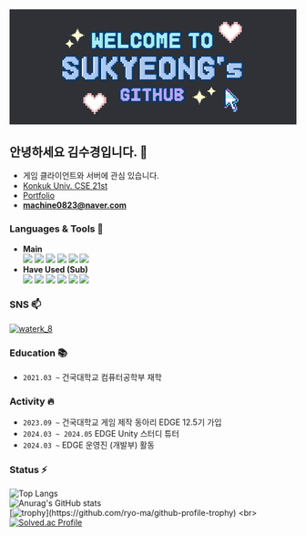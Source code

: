 <div align="center">
  <img src="https://github.com/ksk0823/ksk0823/blob/main/github_Title.png?raw=true"/>
</div>

## 안녕하세요 김수경입니다. 👋
- 게임 클라이언트와 서버에 관심 있습니다.
- [Konkuk Univ. CSE 21st](https://cse.konkuk.ac.kr)
- [Portfolio](https://tidal-owl-6fd.notion.site/0dafe4b637254318ad910e3a7d28d509?pvs=4)
- **machine0823@naver.com**

### Languages & Tools 💬
- **Main** <br>
 <img src="https://img.shields.io/badge/C%23-239120?style=for-the-badge&logo=c-sharp&logoColor=white"/> <img src="https://img.shields.io/badge/C%2B%2B-00599C?style=for-the-badge&logo=c%2B%2B&logoColor=white"/> <img src="https://img.shields.io/badge/C-00599C?style=for-the-badge&logo=c&logoColor=white"> <img src = "https://img.shields.io/badge/Java-ED8B00?style=for-the-badge&logo=openjdk&logoColor=white"> <img src="https://img.shields.io/badge/Unity-100000?style=for-the-badge&logo=unity&logoColor=white"> <img src="https://img.shields.io/badge/ClipStudio-666666?&style=for-the-badge&logo=ClipStudio&logoColor=white">
- **Have Used (Sub)** <br>
<img src="https://img.shields.io/badge/MySQL-005C84?style=for-the-badge&logo=mysql&logoColor=white"> <img src="https://img.shields.io/badge/Python-3776AB?style=for-the-badge&logo=python&logoColor=white"> <img src="https://img.shields.io/badge/JavaScript-F7DF1E?style=for-the-badge&logo=JavaScript&logoColor=white"> <img src="https://img.shields.io/badge/SpringBoot-6DB33F?style=for-the-badge&logo=Spring&logoColor=white"/> <img src="https://img.shields.io/badge/Kotlin-0095D5?&style=for-the-badge&logo=kotlin&logoColor=white"> <img src="https://img.shields.io/badge/Go-00ADD8?style=for-the-badge&logo=go&logoColor=white"> 

### SNS 📫
<p align="left">
<a href="https://instagram.com/waterk_8" target="blank"><img align="center" src="https://raw.githubusercontent.com/rahuldkjain/github-profile-readme-generator/master/src/images/icons/Social/instagram.svg" alt="waterk_8" height="30" width="40" /></a>
</p>

### **Education** 📚
- `2021.03 ~` 건국대학교 컴퓨터공학부 재학

### **Activity** 🔥
- `2023.09 ~` 건국대학교 게임 제작 동아리 EDGE 12.5기 가입
- `2024.03 ~ 2024.05` EDGE Unity 스터디 튜터
- `2024.03 ~` EDGE 운영진 (개발부) 활동

### Status ⚡
![Top Langs](https://github-readme-stats.vercel.app/api/top-langs/?username=ksk0823&hide_progress=true&theme=rose_pin)
<br>
![Anurag's GitHub stats](https://github-readme-stats.vercel.app/api?username=ksk0823&hide=contribs,prs&show_icons=true&theme=rose_pine)
<br>
[![trophy](https://github-profile-trophy.vercel.app/?username=ksk0823&theme=dracula&rank=-C,-?)](https://github.com/ryo-ma/github-profile-trophy)
<br>
[![Solved.ac Profile](http://mazassumnida.wtf/api/generate_badge?boj=ksk0823)](https://solved.ac/ksk0823)

<!--
**ksk0823/ksk0823** is a ✨ _special_ ✨ repository because its `README.md` (this file) appears on your GitHub profile.

Here are some ideas to get you started:

- 🔭 I’m currently working on ...
- 🌱 I’m currently learning ...
- 👯 I’m looking to collaborate on ...
- 🤔 I’m looking for help with ...
- 💬 Ask me about ...
- 📫 How to reach me: ...
- 😄 Pronouns: ...
- ⚡ Fun fact: ...
-->
